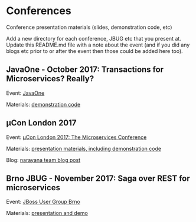 # Conferences

Conference presentation materials (slides, demonstration code, etc)

Add a new directory for each conference, JBUG etc that you present at.
Update this README.md file with a note about the event (and if you did any blogs etc prior to or after the event then those could be added here too).

## JavaOne - October 2017: Transactions for Microservices? Really?

Event: [JavaOne](https://www.oracle.com/javaone/index.html)

Materials: [demonstration code](javaone2017)

## µCon London 2017

Event: [µCon London 2017: The Microservices Conference](https://skillsmatter.com/conferences/8549-con-2017-the-microservices-conference)

Materials: [presentation materials, including demonstration code](mucon2017)

Blog: [narayana team blog post](http://jbossts.blogspot.co.uk/2017/11/software-transactional-memory-for-cloud.html)

## Brno JBUG - November 2017: Saga over REST for microservices

Event: [JBoss User Group Brno](https://developer.jboss.org/groups/jbugcz?view=documents)

Materials: [presentation and demo](jbug2017)

